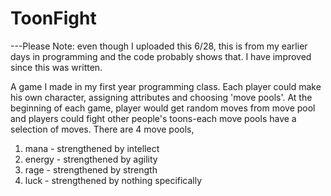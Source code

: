 ToonFight
=========
---Please Note: even though I uploaded this 6/28, this is from my earlier days in programming and the code probably shows that. I have improved since this was written.

A game I made in my first year programming class. 
Each player could make his own character, assigning attributes and choosing 'move pools'.
At the beginning of each game, player would get random moves from move pool and players could fight other people's toons-each move pools have a selection of moves.
There are 4 move pools, 
1. mana - strengthened by intellect
2. energy - strengthened by agility
3. rage - strengthened by strength
4. luck - strengthened by nothing specifically
